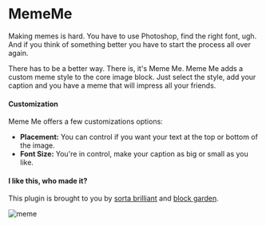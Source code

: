 # MemeMe

Making memes is hard. You have to use Photoshop, find the right font, ugh. And if you think of something better you have to start the process all over again.

There has to be a better way. There is, it's Meme Me. Meme Me adds a custom meme style to the core image block. Just select the style, add your caption and you have a meme that will impress all your friends.

#### Customization
Meme Me offers a few customizations options:

* **Placement:** You can control if you want your text at the top or bottom of the image.
* **Font Size:** You're in control, make your caption as big or small as you like.

#### I like this, who made it?
This plugin is brought to you by [sorta brilliant](https://sortabrilliant.com/) and [block garden](https://block.garden).

![meme](https://ps.w.org/meme-me/assets/screenshot-1.gif?rev=2236749 "meme")
